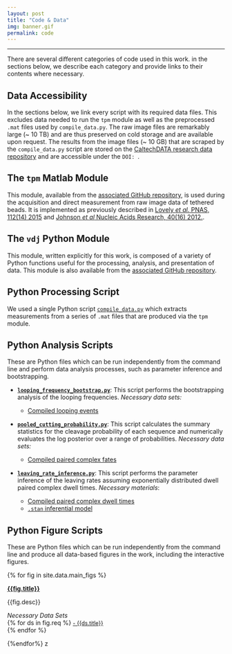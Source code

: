 ```yaml
---
layout: post
title: "Code & Data"
img: banner.gif
permalink: code
---
```


---

There are several different categories of code used in this work. in the sections below, we describe each category and provide links to their contents where necessary.


## Data Accessibility
In the sections below, we link every script with its required data files. This excludes data needed to run the `tpm` module as well as the preprocessed `.mat` files used by `compile_data.py`.  The raw image files are remarkably large (~ 10 TB) and are thus preserved on cold storage and are available upon request. The results from the image files (~ 10 GB)  that are scraped by the `compile_data.py` script are stored on the [CaltechDATA research data repository](http://data.caltech.edu) and are accessible under the `DOI: `.

## The `tpm` Matlab Module
This module, available from the [associated GitHub
repository](https://github.com/rpgroup-pboc/vdj_recombination), is used
during the acquisition and direct measurement from raw image data of
tethered beads. It is implemented as previously described in [Lovely *et
al.* PNAS, 112(14) 2015](https://www.pnas.org/content/112/14/E1715) and
[Johnson *et al* Nucleic Acids Research, 40(16)
2012.](https://academic.oup.com/nar/article/40/16/7728/1028173).

## The `vdj` Python Module
This module, written explicitly for this work, is composed of a variety of
Python functions useful for the processing, analysis, and presentation of
data. This module is also available from the [associated GitHub
repository](https://github.com/rpgroup-pboc/vdj_recombination).

## Python Processing Script

We used a single Python script
[`compile_data.py`](https://github.com/RPGroup-PBoC/vdj_recombination/blob/gh-pages//code/processing/compile_data.py) which
extracts measurements from a series of `.mat` files that are produced via the
`tpm` module.

## Python Analysis Scripts
These are Python files which can be run independently from the command line
and perform data analysis processes, such as parameter inference and
bootstrapping. 

* [**`looping_frequency_bootstrap.py`**](https://github.com/RPGroup-PBoC/vdj_recombination/blob/gh-pages//code/analysis/looping_frequency_bootstrap.py): This script performs the bootstrapping analysis of the looping frequencies. *Necessary data sets:*
    + [Compiled looping events](https://github.com/RPGroup-PBoC/vdj_recombination/blob/gh-pages//data/compiled_looping_events.csv)

* [**`pooled_cutting_probability.py`**](https://github.com/RPGroup-PBoC/vdj_recombination/blob/gh-pages//code/analysis/pooled_cutting_probability.py): This script calculates the summary statistics for the cleavage probability of each sequence and numerically evaluates the log posterior over a range of probabilities. *Necessary data sets:* 
    + [Compiled paired complex fates](https://github.com/RPGroup-PBoC/vdj_recombination/blob/gh-pages//data/compiled_bead_fates.csv)

* [**`leaving_rate_inference.py`**](https://github.com/RPGroup-PBoC/vdj_recombination/blob/gh-pages//code/analysis/leaving_rate_inference.py): This script performs the parameter inference of the leaving rates assuming exponentially distributed dwell paired complex dwell times. *Necessary materials*: 
    + [Compiled paired complex dwell times](https://github.com/RPGroup-PBoC/vdj_recombination/blob/gh-pages//data/compiled_dwell_times.csv)
    + [`.stan` inferential model](https://github.com/RPGroup-PBoC/vdj_recombination/blob/gh-pages//code/stan/expon_dwell_model.stan)


## Python Figure Scripts 
These are Python files which can be run independently from the command line and produce all data-based figures in the work, including the interactive figures. 


{% for fig in site.data.main_figs %}
<article class="post">

<a class="post-thumbnail" style="background-image: url({{url}}/assets/img/{{fig.pic}})"
href="{{site.baseurl}}/figures/{{fig.figfile}}"> </a>

<div class="post-content">
<b class="post-title"><a href="https://github.com/RPGroup-PBoC/vdj_recombination/blob/gh-pages/code/figures/{{fig.file}}">{{fig.title}}</a></b>
<p> {{fig.desc}}</p>

<i>Necessary Data Sets </i><br/>
{% for ds in fig.req %}
<a style="font-size: 0.9em;" href="https://github.com/RPGroup-PBoC/vdj_recombination/blob/gh-pages/data/{{ds.dataset}}"> - {{ds.title}} </a><br/>
{% endfor %}
</div>
</article>
{%endfor%}
z
